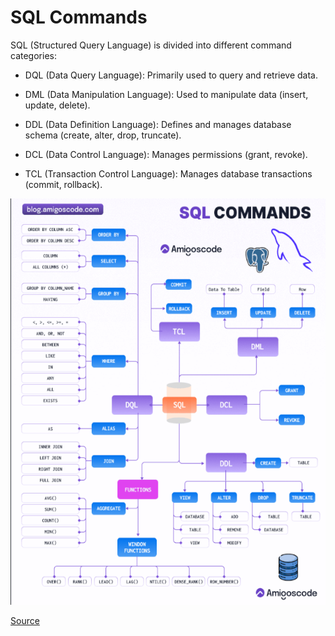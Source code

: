 # SQL Commands

SQL (Structured Query Language) is divided into different command categories:

- DQL (Data Query Language): Primarily used to query and retrieve data.

- DML (Data Manipulation Language): Used to manipulate data (insert, update, delete).

- DDL (Data Definition Language): Defines and manages database schema (create, alter, drop, truncate).

- DCL (Data Control Language): Manages permissions (grant, revoke).

- TCL (Transaction Control Language): Manages database transactions (commit, rollback).

<img src="https://github.com/kkumyk/python-and-sql-for-data-engineering/blob/main/SQL/_doc/sql_commands.png" width="550" height="650"></img>

[Source](https://www.linkedin.com/posts/nelsonamigoscode_systemdesign-coding-interviewtips-activity-7259196704107687937-xxW0/)


<!-- This is how SQL get Executed by DB engines

✅ Coding Order (How SQL Queries are Written)
1. SELECT: Specifies the columns or expressions to retrieve from the database.
2. FROM: Indicates the table(s) to query and the source of the data.
3. WHERE: Filters the rows based on specified conditions before any grouping or aggregation occurs.
4. GROUP BY: Aggregates rows that share the same values in specified columns into summary rows.
5. HAVING: Filters groups based on a condition, similar to `WHERE` but applied after grouping.
6. ORDER BY: Sorts the result set based on specified columns or expressions.
7. LIMIT: Restricts the number of rows returned by the query.

✅ Execution Order (How SQL Queries are Processed)
1. FROM: The query starts by gathering data from the source tables.
2. WHERE: Filters the rows from the `FROM` step based on given conditions.
3. GROUP BY: Organizes filtered rows into groups defined by specified columns.
4. HAVING: Applies conditions to these groups to filter out those that don’t meet the criteria.
5. SELECT: Selects the specific columns or expressions to include in the result set.
6. ORDER BY: Sorts the selected rows according to specified columns.
7. LIMIT: Limits the number of rows returned, based on a specified number.


I wonder what about the JOIN and SUBQUERIES? Could you explain the execution order of a query which includes JOIN and/or SUBQUERIES?

FROM subquery – If the subquery is in the FROM clause, it is evaluated first and the result is used as a virtual table.

WHERE subquery – If the subquery is in the WHERE clause, it is executed during the filtering process.

SELECT subquery – If the subquery is in the SELECT clause, it is evaluated when selecting the columns.

 if the query has JOINS, they are processed along with the FROM step. The database combines the tables based on the join conditions at this stage before moving to the next steps like filtering with WHERE -->





<!-- \d poems_poem;
  Column  |  Type   | Collation | Nullable |             Default              
----------+---------+-----------+----------+----------------------------------
 poem_id  | integer |           | not null | generated by default as identity
 title    | text    |           | not null | 
 author   | text    |           | not null | 
 contents | text    |           | not null | 
Indexes:
    "poems_poem_pkey" PRIMARY KEY, btree (poem_id)
    "poems_poem_title_author_key" UNIQUE CONSTRAINT, btree (title, author)
Referenced by:
    TABLE "poems_poem_words" CONSTRAINT "poems_poem_words_poem_id_604ac730_fk" FOREIGN KEY (poem_id) REFERENCES poems_poem(poem_id) DEFERRABLE INITIALLY DEFERRED
    TABLE "poems_poem_words" CONSTRAINT "poems_poem_words_poem_id_fkey" FOREIGN KEY (poem_id) REFERENCES poems_poem(poem_id) ON DELETE CASCADE


\d poems_poem_words;
 Column  |  Type   | Collation | Nullable |             Default              
---------+---------+-----------+----------+----------------------------------
 id      | bigint  |           | not null | generated by default as identity
 poem_id | integer |           | not null | 
 word_id | integer |           | not null | 
Indexes:
    "poems_poem_words_pkey" PRIMARY KEY, btree (id)
    "poems_poem_words_poem_id_604ac730" btree (poem_id)
    "poems_poem_words_poem_id_word_id_0f47736a_uniq" UNIQUE CONSTRAINT, btree (poem_id, word_id)
    "poems_poem_words_poem_id_word_id_key" UNIQUE CONSTRAINT, btree (poem_id, word_id)
    "poems_poem_words_word_id_a7ab8bf3" btree (word_id)
Foreign-key constraints:
    "poems_poem_words_poem_id_604ac730_fk" FOREIGN KEY (poem_id) REFERENCES poems_poem(poem_id) DEFERRABLE INITIALLY DEFERRED
    "poems_poem_words_poem_id_fkey" FOREIGN KEY (poem_id) REFERENCES poems_poem(poem_id) ON DELETE CASCADE
    "poems_poem_words_word_id_a7ab8bf3_fk" FOREIGN KEY (word_id) REFERENCES poems_word(word_id) DEFERRABLE INITIALLY DEFERRED
    "poems_poem_words_word_id_fkey" FOREIGN KEY (word_id) REFERENCES poems_word(word_id) ON DELETE CASCADE

\d poems_word;
   Column   |  Type   | Collation | Nullable |             Default              
------------+---------+-----------+----------+----------------------------------
 word_id    | integer |           | not null | generated by default as identity
 word       | text    |           | not null | 
 eng_transl | text    |           | not null | 
 rus_transl | text    |           | not null | 
Indexes:
    "poems_word_pkey" PRIMARY KEY, btree (word_id)
    "poems_word_word_key" UNIQUE CONSTRAINT, btree (word)
Referenced by:
    TABLE "poems_poem_words" CONSTRAINT "poems_poem_words_word_id_a7ab8bf3_fk" FOREIGN KEY (word_id) REFERENCES poems_word(word_id) DEFERRABLE INITIALLY DEFERRED
    TABLE "poems_poem_words" CONSTRAINT "poems_poem_words_word_id_fkey" FOREIGN KEY (word_id) REFERENCES poems_word(word_id) ON DELETE CASCADE -->